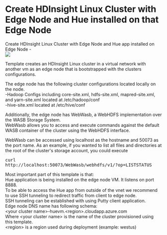 # Create HDInsight Linux Cluster with Edge Node and Hue installed on that Edge Node

Create HDInsight Linux Cluster with Edge Node and Hue app installed on Edge Node -<br>
<a href="https://portal.azure.com/#create/Microsoft.Template/uri/https%3A%2F%2Fraw.githubusercontent.com%2Fgourlaa%2Fazure-quickstart-templates%2Fmaster%2Fhdinsight-linux-with-hue-on-edge-node%2Fazuredeploy.json" target="_blank">
    <img src="http://azuredeploy.net/deploybutton.png"/>
</a>

Template creates an HDInsight Linux cluster in a virtual network with another vm as an edge node that is bootstrapped with the clusters configurations.

The edge node has the following cluster configurations located locally on the node.<br />
-Hadoop Configs including core-site.xml, hdfs-site.xml, mapred-site.xml, and yarn-site.xml located at /etc/hadoop/conf <br />
-hive-site.xml located at /etc/hive/conf

Additionally, the edge node has WebWasb, a WebHDFS implementation over the WASB Storage System. <br />
WebWasb allows you to access and execute commands against the default WASB container of the cluster using the WebHDFS interface.<br />

WebWasb can be accessed using localhost as the hostname and 50073 as the port name.
As an example, if you wanted to list all files and directories at the root of the cluster's storage account, you could execute <pre>curl http://localhost:50073/WebWasb/webhdfs/v1/?op=LISTSTATUS</pre>

Most important part of this template is that:<br />
Hue application is being installed on the edge node VM. It listens on port 8888.<br />
To be able to access the Hue app from outside of the vnet we recommend to use SSH tunneling to redirect traffic from client to edge node.<br />
SSH tunneling can be established with using Putty client application.<br />
Edge node DNS name has following schema:<br />
&lt;your cluster name&gt;-huevm.&lt;region&gt;.cloudapp.azure.com<br />
Where &lt;your cluster name&gt; is the name of the cluster provisioned using this template.<br />
&lt;region&gt; is a region used during deployment (example: westus)<br />
